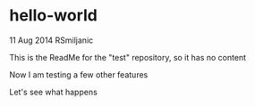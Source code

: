 hello-world
===========

11 Aug 2014
RSmiljanic

This is the ReadMe for the "test" repository, so it has no content

Now I am testing a few other features

Let's see what happens

